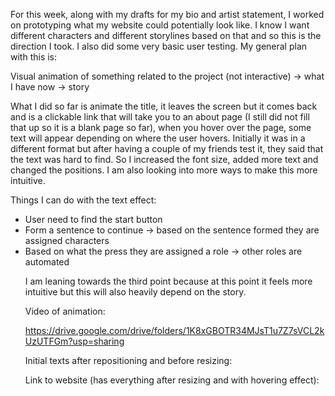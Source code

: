 For this week, along with my drafts for my bio and artist statement, I worked on prototyping what my website could potentially look like. I know I want different characters and different storylines based on that and so this is the direction I took. I also did some very basic user testing. 
My general plan with this is: </br>

Visual animation of something related to the project (not interactive) → what I have now → story </br>

What I did so far is animate the title, it leaves the screen but it comes back and is a clickable link that will take you to an about page (I still did not fill that up so it is a blank page so far), when you hover over the page, some text will appear depending on where the user hovers. Initially it was in a different format but after having a couple of my friends test it, they said that the text was hard to find. So I increased the font size, added more text and changed the positions. I am also looking into more ways to make this more intuitive. 

Things I can do with the text effect: 
<ul>
  <li>User need to find the start button</li> 
  <li>Form a sentence to continue → based on the sentence formed they are assigned characters </li>
  <li>Based on what the press they are assigned a role → other roles are automated </li>

I am leaning towards the third point because at this point it feels more intuitive but this will also heavily depend on the story. </br>

Video of animation: </br>

https://drive.google.com/drive/folders/1K8xGBOTR34MJsT1u7Z7sVCL2kUzUTFGm?usp=sharing </br>

Initial texts after repositioning and before resizing: </br>



Link to website (has everything after resizing and with hovering effect): </br>
